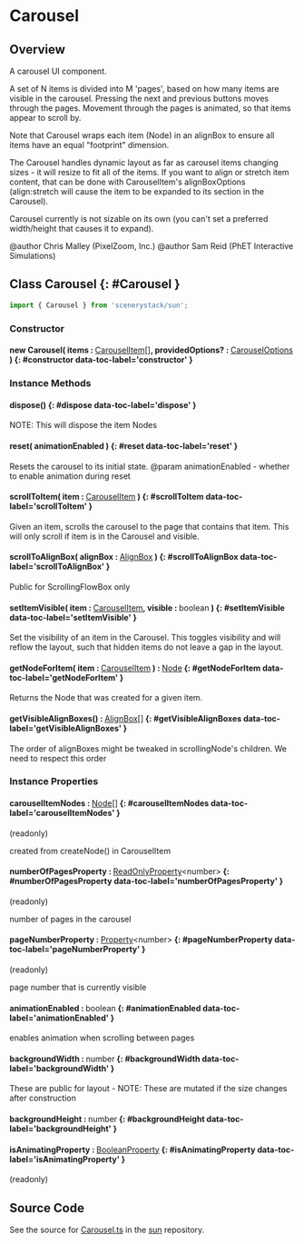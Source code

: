 # Carousel

## Overview

A carousel UI component.

A set of N items is divided into M 'pages', based on how many items are visible in the carousel.
Pressing the next and previous buttons moves through the pages.
Movement through the pages is animated, so that items appear to scroll by.

Note that Carousel wraps each item (Node) in an alignBox to ensure all items have an equal "footprint" dimension.

The Carousel handles dynamic layout as far as carousel items changing sizes - it will resize to fit all of the items.
If you want to align or stretch item content, that can be done with CarouselItem's alignBoxOptions
(align:stretch will cause the item to be expanded to its section in the Carousel).

Carousel currently is not sizable on its own (you can't set a preferred width/height that causes it to expand).

@author Chris Malley (PixelZoom, Inc.)
@author Sam Reid (PhET Interactive Simulations)

## Class Carousel {: #Carousel }


```js
import { Carousel } from 'scenerystack/sun';
```
### Constructor

#### new Carousel( items : <span style="font-weight: 400;">[CarouselItem](../sun/Carousel.md#CarouselItem)[]</span>, providedOptions? : <span style="font-weight: 400;">[CarouselOptions](../sun/Carousel.md#CarouselOptions)</span> ) {: #constructor data-toc-label='constructor' }

### Instance Methods

#### dispose() {: #dispose data-toc-label='dispose' }

NOTE: This will dispose the item Nodes

#### reset( animationEnabled ) {: #reset data-toc-label='reset' }

Resets the carousel to its initial state.
@param animationEnabled - whether to enable animation during reset

#### scrollToItem( item : <span style="font-weight: 400;">[CarouselItem](../sun/Carousel.md#CarouselItem)</span> ) {: #scrollToItem data-toc-label='scrollToItem' }

Given an item, scrolls the carousel to the page that contains that item. This will only scroll if item is in the
Carousel and visible.

#### scrollToAlignBox( alignBox : <span style="font-weight: 400;">[AlignBox](../scenery/AlignBox.md)</span> ) {: #scrollToAlignBox data-toc-label='scrollToAlignBox' }

Public for ScrollingFlowBox only

#### setItemVisible( item : <span style="font-weight: 400;">[CarouselItem](../sun/Carousel.md#CarouselItem)</span>, visible : <span style="font-weight: 400;"><span style="color: hsla(calc(var(--md-hue) + 180deg),80%,40%,1);">boolean</span></span> ) {: #setItemVisible data-toc-label='setItemVisible' }

Set the visibility of an item in the Carousel. This toggles visibility and will reflow the layout, such that hidden
items do not leave a gap in the layout.

#### getNodeForItem( item : <span style="font-weight: 400;">[CarouselItem](../sun/Carousel.md#CarouselItem)</span> ) : <span style="font-weight: 400;">[Node](../scenery/Node.md)</span> {: #getNodeForItem data-toc-label='getNodeForItem' }

Returns the Node that was created for a given item.

#### getVisibleAlignBoxes() : <span style="font-weight: 400;">[AlignBox](../scenery/AlignBox.md)[]</span> {: #getVisibleAlignBoxes data-toc-label='getVisibleAlignBoxes' }

The order of alignBoxes might be tweaked in scrollingNode's children. We need to respect this order

### Instance Properties

#### carouselItemNodes : <span style="font-weight: 400;">[Node](../scenery/Node.md)[]</span> {: #carouselItemNodes data-toc-label='carouselItemNodes' }

(readonly)

created from createNode() in CarouselItem

#### numberOfPagesProperty : <span style="font-weight: 400;">[ReadOnlyProperty](../axon/ReadOnlyProperty.md)&lt;<span style="color: hsla(calc(var(--md-hue) + 180deg),80%,40%,1);">number</span>&gt;</span> {: #numberOfPagesProperty data-toc-label='numberOfPagesProperty' }

(readonly)

number of pages in the carousel

#### pageNumberProperty : <span style="font-weight: 400;">[Property](../axon/Property.md)&lt;<span style="color: hsla(calc(var(--md-hue) + 180deg),80%,40%,1);">number</span>&gt;</span> {: #pageNumberProperty data-toc-label='pageNumberProperty' }

(readonly)

page number that is currently visible

#### animationEnabled : <span style="font-weight: 400;"><span style="color: hsla(calc(var(--md-hue) + 180deg),80%,40%,1);">boolean</span></span> {: #animationEnabled data-toc-label='animationEnabled' }

enables animation when scrolling between pages

#### backgroundWidth : <span style="font-weight: 400;"><span style="color: hsla(calc(var(--md-hue) + 180deg),80%,40%,1);">number</span></span> {: #backgroundWidth data-toc-label='backgroundWidth' }

These are public for layout - NOTE: These are mutated if the size changes after construction

#### backgroundHeight : <span style="font-weight: 400;"><span style="color: hsla(calc(var(--md-hue) + 180deg),80%,40%,1);">number</span></span> {: #backgroundHeight data-toc-label='backgroundHeight' }

#### isAnimatingProperty : <span style="font-weight: 400;">[BooleanProperty](../axon/BooleanProperty.md)</span> {: #isAnimatingProperty data-toc-label='isAnimatingProperty' }

(readonly)



## Source Code

See the source for [Carousel.ts](https://github.com/phetsims/sun/blob/main/js/Carousel.ts) in the [sun](https://github.com/phetsims/sun) repository.

